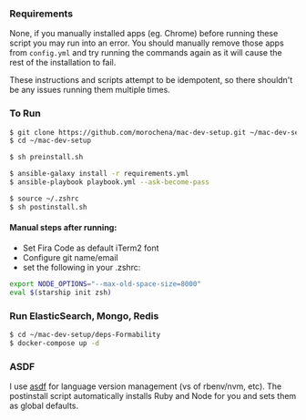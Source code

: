 ### Requirements

None, if you manually installed apps (eg. Chrome) before running these script you may run into an error. You should manually remove those apps from `config.yml` and try running the commands again as it will cause the rest of the installation to fail. 

These instructions and scripts attempt to be idempotent, so there shouldn't be any issues running them multiple times. 

### To Run

``` bash
$ git clone https://github.com/morochena/mac-dev-setup.git ~/mac-dev-setup
$ cd ~/mac-dev-setup

$ sh preinstall.sh

$ ansible-galaxy install -r requirements.yml
$ ansible-playbook playbook.yml --ask-become-pass

$ source ~/.zshrc
$ sh postinstall.sh 
```

#### Manual steps after running:
- Set Fira Code as default iTerm2 font
- Configure git name/email 
- set the following in your .zshrc:

``` bash
export NODE_OPTIONS="--max-old-space-size=8000"
eval $(starship init zsh)
```

### Run ElasticSearch, Mongo, Redis
``` bash
$ cd ~/mac-dev-setup/deps-Formability
$ docker-compose up -d
```

### ASDF
I use [asdf](https://github.com/asdf-vm/asdf) for language version management (vs of rbenv/nvm, etc). The postinstall script automatically installs Ruby and Node for you and sets them as global defaults. 
